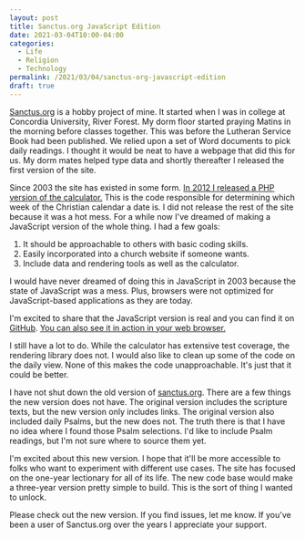 ```yaml
---
layout: post
title: Sanctus.org JavaScript Edition
date: 2021-03-04T10:00-04:00
categories:
  - Life
  - Religion
  - Technology
permalink: /2021/03/04/sanctus-org-javascript-edition
draft: true
---
```


[Sanctus.org](https://sanctus.org) is a hobby project of mine. It started when I was in college at Concordia University, River Forest. My dorm floor started praying Matins in the morning before classes together. This was before the Lutheran Service Book had been published. We relied upon a set of Word documents to pick daily readings. I thought it would be neat to have a webpage that did this for us. My dorm mates helped type data and shortly thereafter I released the first version of the site.

<!-- excerpt -->

Since 2003 the site has existed in some form. [In 2012 I released a PHP version of the calculator.](https://github.com/stanlemon/lectionary) This is the code responsible for determining which week of the Christian calendar a date is. I did not release the rest of the site because it was a hot mess. For a while now I've dreamed of making a JavaScript version of the whole thing. I had a few goals:

1. It should be approachable to others with basic coding skills.
2. Easily incorporated into a church website if someone wants.
3. Include data and rendering tools as well as the calculator.

I would have never dreamed of doing this in JavaScript in 2003 because the state of JavaScript was a mess. Plus, browsers were not optimized for JavaScript-based applications as they are today.

I'm excited to share that the JavaScript version is real and you can find it on [GitHub](https://github.com/stanlemon/lectionary-js). [You can also see it in action in your web browser.](http://stanlemon.com/lectionary-js/)

I still have a lot to do. While the calculator has extensive test coverage, the rendering library does not. I would also like to clean up some of the code on the daily view. None of this makes the code unapproachable. It's just that it could be better.

I have not shut down the old version of [sanctus.org](https://sanctus.org). There are a few things the new version does not have. The original version includes the scripture texts, but the new version only includes links. The original version also included daily Psalms, but the new does not. The truth there is that I have no idea where I found those Psalm selections. I'd like to include Psalm readings, but I'm not sure where to source them yet.

I'm excited about this new version. I hope that it'll be more accessible to folks who want to experiment with different use cases. The site has focused on the one-year lectionary for all of its life. The new code base would make a three-year version pretty simple to build. This is the sort of thing I wanted to unlock.

Please check out the new version. If you find issues, let me know. If you've been a user of Sanctus.org over the years I appreciate your support.
